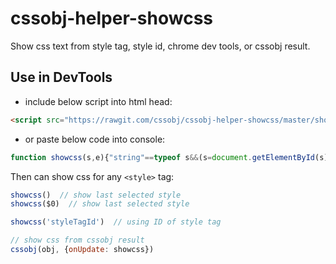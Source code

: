 # cssobj-helper-showcss
Show css text from style tag, style id, chrome dev tools, or cssobj result.


## **Use in DevTools**

- include below script into html head:

``` html
<script src="https://rawgit.com/cssobj/cssobj-helper-showcss/master/showcss.js"></script>
```

- or paste below code into console:

``` javascript
function showcss(s,e){"string"==typeof s&&(s=document.getElementById(s)),"object"==typeof s&&s&&s.cssdom&&(s=s.cssdom),s||(s=$0);var t=s.sheet||s.styleSheet;if(t.cssText)return t.cssText;for(var o="",c=t.cssRules||t.rules,n=0,l=c.length;n<l;n++)o+=c[n].cssText+"\n";e?e(o):console.log(o)}
```

Then can show css for any `<style>` tag:

``` javascript
showcss()  // show last selected style
showcss($0)  // show last selected style

showcss('styleTagId')  // using ID of style tag

// show css from cssobj result
cssobj(obj, {onUpdate: showcss})

```

